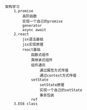 #

    架构学习
        1.promise
            高阶函数
            实现一个自己的promise
            generator
            async await
        2.react
            jsx语法基础
            jsx实现原理
            react基础
                函数式组件
                类继承式组件
                组件通讯
                    通过属性方式传值
                    通过context方式传值
                setState
                    setState原理
                    实现一个自己的setState
                    事务包装
                ref
        3.ES6 class
